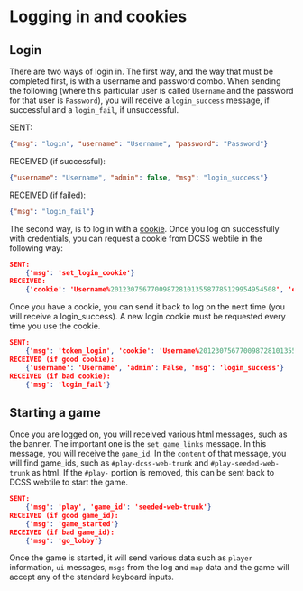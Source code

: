 # Logging in and cookies

## Login

There are two ways of login in. The first way, and the way that must be completed first, is with a username and password combo. When sending the following (where this particular user is called `Username` and the password for that user is `Password`), you will receive a `login_success` message, if successful and a `login_fail`, if unsuccessful.

SENT: 

```json
{"msg": "login", "username": "Username", "password": "Password"}
```

RECEIVED (if successful): 

```json
{"username": "Username", "admin": false, "msg": "login_success"}
```

RECEIVED (if failed): 
```json
{"msg": "login_fail"}
```


The second way, is to log in with a [cookie](https://en.wikipedia.org/wiki/HTTP_cookie). Once you log on successfully with credentials, you can request a cookie from DCSS webtile in the following way: 

```json
SENT: 
    {'msg': 'set_login_cookie'}
RECEIVED: 
    {'cookie': 'Username%20123075677009872810135587785129954954508', 'expires': 7, 'msg': 'login_cookie'}
```

Once you have a cookie, you can send it back to log on the next time (you will receive a login_success). A new login cookie must be requested every time you use the cookie.

```json
SENT: 
    {'msg': 'token_login', 'cookie': 'Username%20123075677009872810135587785129954954508'}
RECEIVED (if good cookie): 
    {'username': 'Username', 'admin': False, 'msg': 'login_success'}
RECEIVED (if bad cookie):
    {'msg': 'login_fail'}
```

## Starting a game

Once you are logged on, you will received various html messages, such as the banner. The important one is the `set_game_links` message. In this message, you will receive the `game_id`. In the `content` of that message, you will find game_ids, such as `#play-dcss-web-trunk` and `#play-seeded-web-trunk` as html. If the `#play-` portion is removed, this can be sent back to DCSS webtile to start the game. 

```json
SENT: 
    {'msg': 'play', 'game_id': 'seeded-web-trunk'}
RECEIVED (if good game_id): 
    {'msg': 'game_started'}
RECEIVED (if bad game_id):
    {'msg': 'go_lobby'}
```

Once the game is started, it will send various data such as `player` information, `ui` messages, `msgs` from the log and `map` data and the game will accept any of the standard keyboard inputs.